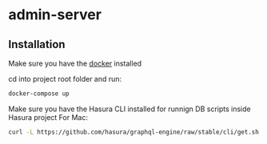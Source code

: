 # admin-server

## Installation

Make sure you have the [docker](https://docs.docker.com/get-docker/)  installed 

cd into project root folder and run:

```bash
docker-compose up
```

Make sure you have the Hasura CLI installed for runnign DB scripts inside Hasura project
For Mac:
```bash
curl -L https://github.com/hasura/graphql-engine/raw/stable/cli/get.sh | bash
```
